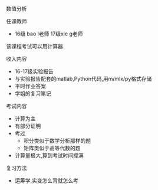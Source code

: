 数值分析

任课教师

- 16级 bao l老师 17级xie g老师

该课程考试可以用计算器

收入内容

- 16-17级实验报告
- 与实验报告配套的matlab,Python代码,用m/mlx/py格式存储
- 平时作业答案
- 学姐的复习笔记

考试内容

- 计算为主
- 有部分证明
- 考过
  - 积分类似于数学分析那样的题
  - 矩阵类似于高等代数的题
- 计算量极大,算到考试时间撑满

复习方法

- 运筹学,实变怎么背就怎么考